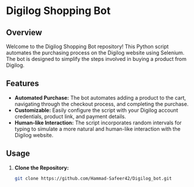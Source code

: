 # Digilog Shopping Bot

## Overview

Welcome to the Digilog Shopping Bot repository! This Python script automates the purchasing process on the Digilog website using Selenium. The bot is designed to simplify the steps involved in buying a product from Digilog.

## Features

- **Automated Purchase:** The bot automates adding a product to the cart, navigating through the checkout process, and completing the purchase.
- **Customizable:** Easily configure the script with your Digilog account credentials, product link, and payment details.
- **Human-like Interaction:** The script incorporates random intervals for typing to simulate a more natural and human-like interaction with the Digilog website.

## Usage

1. **Clone the Repository:**
   ```bash
   git clone https://github.com/Hammad-Safeer42/Digilog_bot.git

